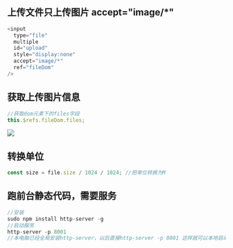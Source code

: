 ## 上传文件只上传图片 accept="image/\*"

```js
<input
  type="file"
  multiple
  id="upload"
  style="display:none"
  accept="image/*"
  ref="fileDom"
/>
```

## 获取上传图片信息

```js
//获取dom元素下的files字段
this.$refs.fileDom.files;
```

<img src='/image/imgDom.jpg'/>

## 转换单位

```js
const size = file.size / 1024 / 1024; //把单位转换为M
```
## 跑前台静态代码，需要服务
```js
//安装
sudo npm install http-server -g
//启动服务
http-server -p 8001
//本电脑已经全局安装http-server，以后直接http-server -p 8001 这样就可以本地启动本地服务了
```